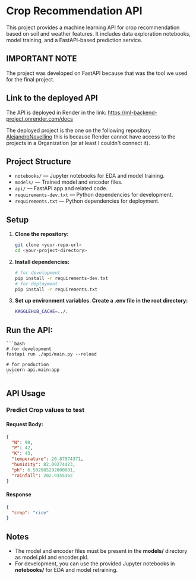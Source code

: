 # Crop Recommendation API

This project provides a machine learning API for crop recommendation based on soil and weather features. It includes data exploration notebooks, model training, and a FastAPI-based prediction service.

## **IMPORTANT NOTE**

The project was developed on FastAPI because that was the tool we used for the final project.

## Link to the deployed API

The API is deployed in Render in the link: https://ml-backend-project.onrender.com/docs

The deployed project is the one on the following repository [AlejandroNovellino](https://github.com/AlejandroNovellino/alejandroNovellino-ml-backend-project/tree/main) this is because Render cannot have access to the projects in a Organization (or at least I couldn't connect it).

## Project Structure

- `notebooks/` — Jupyter notebooks for EDA and model training.
- `models/` — Trained model and encoder files.
- `api/` — FastAPI app and related code.
- `requirements-dev.txt` — Python dependencies for development.
- `requirements.txt` — Python dependencies for deployment.

## Setup

1. **Clone the repository:**
   ```bash
   git clone <your-repo-url>
   cd <your-project-directory>
   ```
   
2. **Install dependencies:**
    ```bash
    # for development
    pip install -r requirements-dev.txt
    # for deployment
    pip install -r requirements.txt
    ```

3. **Set up environment variables. Create a .env file in the root directory:**
    ```bash
    KAGGLEHUB_CACHE=../.
   ```

## Run the API:
    ```bash
    # for development
    fastapi run ./api/main.py --reload
    
    # for production
    uvicorn api.main:app
    ```



## API Usage

### Predict Crop values to test

#### Request Body:
```json
{
  "N": 90,
  "P": 42,
  "K": 43,
  "temperature": 20.87974371,
  "humidity": 82.00274423,
  "ph": 6.502985292000001,
  "rainfall": 202.9355362
}
```


#### Response 
```json
{
  "crop": "rice"
}
```

## Notes
- The model and encoder files must be present in the **models/** directory as model.pkl and encoder.pkl.
- For development, you can use the provided Jupyter notebooks in **notebooks/** for EDA and model retraining.
